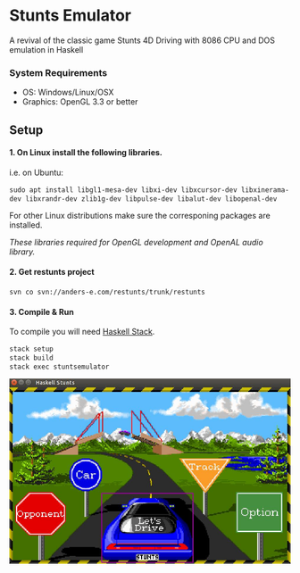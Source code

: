# Stunts Emulator

A revival of the classic game Stunts 4D Driving with 8086 CPU and DOS emulation in Haskell

### System Requirements
- OS: Windows/Linux/OSX
- Graphics: OpenGL 3.3 or better

## Setup

#### 1. On **Linux** install the following libraries.
   i.e. on Ubuntu:
   ```
   sudo apt install libgl1-mesa-dev libxi-dev libxcursor-dev libxinerama-dev libxrandr-dev zlib1g-dev libpulse-dev libalut-dev libopenal-dev
   ```
   For other Linux distributions make sure the corresponing packages are installed.

   *These libraries required for OpenGL development and OpenAL audio library.*

#### 2. Get restunts project

  ```
  svn co svn://anders-e.com/restunts/trunk/restunts
  ```

#### 3. Compile & Run

To compile you will need [Haskell Stack](https://docs.haskellstack.org/en/stable/README/).

```
stack setup
stack build
stack exec stuntsemulator
```

![Haskell emulated stunts](https://raw.githubusercontent.com/csabahruska/emulator-stunts/master/emulator-stunts.jpg)
